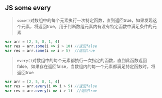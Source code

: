 ## JS some every

>`some()`对数组中的每个元素执行一次特定函数，直到返回true，如果发现这个元素，将返回true，用于判断数组元素内有没有特定函数中满足条件的元素

```js
var arr = [2, 5, 8, 1, 4]
var res = arr.some(i => i > 10) //返回false
var res = arr.some(i => i > 5)  //返回true
```

>`every()`对数组中的每个元素都执行一次指定的函数，直到此函数返回false，如果存在返回false，当数组内的每一个元素都满足特定函数时，将返回true

```js
var arr = [2, 5, 8, 1, 4]
var res = arr.every(i => i > 5) //返回false
var res = arr.every(i => i > 1)  //返回true
```